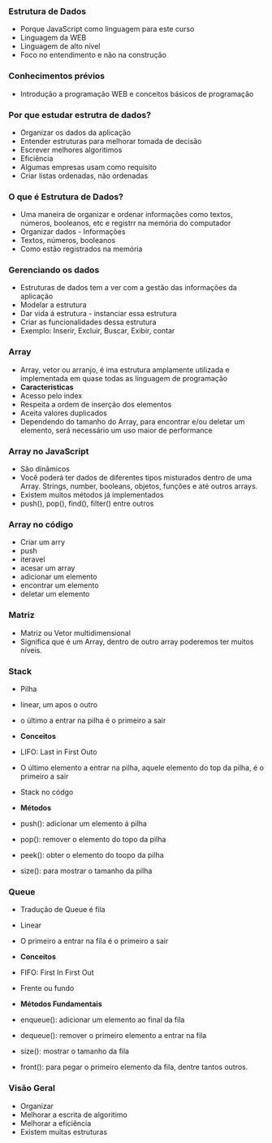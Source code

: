 ### Estrutura de Dados
- Porque JavaScript como linguagem para este curso
- Linguagem da WEB
- Linguagem de alto nível
- Foco no entendimento e não na construção

### Conhecimentos prévios
- Introdução a programação WEB e conceitos básicos de programação

### Por que estudar estrutra de dados?
- Organizar os dados da aplicação
- Entender estruturas para melhorar tomada de decisão
- Escrever melhores algoritimos
- Eficiência
- Algumas empresas usam como requisito
- Criar listas ordenadas, não ordenadas

### O que é Estrutura de Dados?
- Uma maneira de organizar e ordenar informações como textos, números, booleanos, etc e registrr na memória do computador
- Organizar dados - Informações
- Textos, números, booleanos
- Como estão registrados na memória

### Gerenciando os dados
- Estruturas de dados tem a ver com a gestão das informações da aplicação
- Modelar a estrutura
- Dar vida á estrutura - instanciar essa estrutura
- Criar as funcionalidades dessa estrutura
- Exemplo: Inserir, Excluir, Buscar, Exibir, contar

### Array
- Array, vetor ou arranjo, é ima estrutura amplamente utilizada e implementada em quase todas as linguagem de programação
- **Caracteristicas**
- Acesso pelo index
- Respeita a ordem de inserção dos elementos
- Aceita valores duplicados
- Dependendo do tamanho do Array, para encontrar e/ou deletar um elemento, será necessário um uso maior de performance

### Array no JavaScript
- São dinâmicos
- Você poderá ter dados de diferentes tipos misturados dentro de uma Array. Strings, number, booleans, objetos, funções e até outros arrays.
- Existem muitos métodos já implementados
- push(), pop(), find(), filter() entre outros

### Array no código
- Criar um arry
- push
- iteravel
- acesar um array
- adicionar um elemento
- encontrar um elemento
- deletar um elemento


### Matriz
- Matriz ou Vetor multidimensional
- Significa que é um Array, dentro de outro array poderemos ter muitos níveis.

### Stack
- Pilha
- linear, um apos o outro
- o último a entrar na pilha é o primeiro a sair
- **Conceitos**
- LIFO: Last in First Outo
- O último elemento a entrar na pilha, aquele elemento do top da pilha, é o primeiro a sair

- Stack no códgo
- **Métodos**
- push(): adicionar um elemento á pilha
- pop(): remover o elemento do topo da pilha
- peek(): obter o elemento do toopo da pilha
- size(): para mostrar o tamanho da pilha

### Queue
- Tradução de Queue é fila
- Linear
- O primeiro a entrar na fila é o primeiro a sair
- **Conceitos**
- FIFO: First In First Out
- Frente ou fundo

- **Métodos Fundamentais**
- enqueue(): adicionar um elemento ao final da fila
- dequeue(): remover o primeiro elemento a entrar na fila
- size(): mostrar o tamanho da fila
- front(): para pegar o primeiro elemento da fila, dentre tantos outros.

### Visão Geral
- Organizar
- Melhorar a escrita de algoritimo
- Melhorar a eficiência
- Existem muitas estruturas



